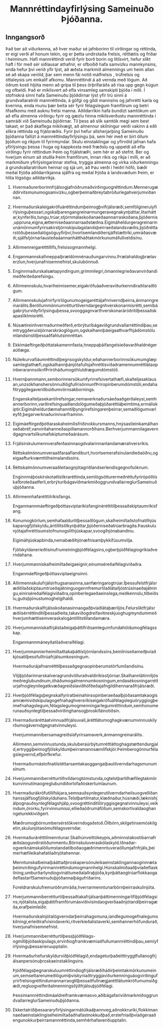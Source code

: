 <h1 align='center'>Mannréttindayfirlýsing Sameinuðo Þjóðanna.</h1>
<h2>Inngangsorð</h2>
<p>Það ber að viðurkenna, að hver maður sé jafnborinn til virðingar og réttinda, er eigi verði af honum tekin, og er þetta undirstaða frelsis, réttlætis og friðar i heiminum.
Hafi mannréttindi verið fyrir borð borin og lítilsvirt, hefur slíkt haft í för með sér siðlausar athafnir, er ofboðið hafa samvizku mannkynsins, enda hefur því verið yfir lýst, að æðsta markmið almennings um heim allan sé að skapa veröld, þar sem menn fái notið málfrelsis , trúfrelsis og óttaleysis um einkalíf afkomu.
Mannréttindi á að vernda með lögum. Að öðrum kosti hljóta menn að grípa til þess örþrifaráðs að rísa upp gegn kúgun og ofbeldi.
Það er mikilsvert að efla vinsamleg samskipti þjóða í milli.
Í stofnskrá sinni hafa Sameinuðu þjóðdirnar lýst yfir trú sinni á grundvallaratriði mannréttinda, á göfgi og gildi mannsins og jafnrétti karla og kvernna, enda munu þær beita sér fyrir félagslegum framförum og betri lífsafkomu með auknu frelsi manna.
Aðildarríkin hafa bundizt samtökum um að efla almenna virðingu fyrir og gæzlu hinna mikilsverðustu mannréttinda í samráði við Sameinuðu þjóðirnar.
Til þess að slík samtök megi sem best takast, er það ákaflega mikilvægt, að almennur skilningur verði vakinn á eðli slíkra réttinda og frjálsræðis.
Fyrir því hefur allsherjarþing Sameinuðu þjóðanna fallizt á mannréttindayfirlýsingu þá, sem hér með er birt öllum þjóðum og ríkjum til fyrirmyndar. Skulu einstaklingar og yfirvöld jafnan hafa yfirlýsingu þessa í huga og kappkosta með fræðslu og uppeldi að efla virðingu fyrir réttindum Þeim og frjálstræÞi, sem hér er að stefnt. Ber og hverjum einum að stuðla Þeim framförum, innan ríkis og ríkja í milli, er að markmiðum yfirlýsingarinnar stefna, tryggja almenna og virka viðurkenningu á grundvallaratriðum hennar og sjá um, að Þau verði í heiðri höfó, bæði meðal Þjóða aðildarríkjanna sjálfra og meðal Þjóða á landsvæðum Þeim, er hlita lögsögu aðildarríkja.</p>
<ol>
  <li>
    <p>Hvermaðurerborinnfrjálsogjafnöðrumaðvirðinguogréttindum.Mennerugæddirvitsmunumogsamvizku,ogberþeimaðbreytabróðurlegahverjumviðannan.</p>
  </li>
  <li>
    <p>Hvermaðurskaleigakröfuáréttindumþeimogþvífrjálsræði,semfólgineruíyfirlýsinguþessari,ogskalþarengangreinarmungeravegnakynþáttar,litarháttar,kynferðis,tungu,trúar,stjórnmálaskoðanaeðaannarraskoðana,þjóðernis,uppruna,eigna,ætterniseðaannarraaðstæðna.Eigimáheldurgeragreinarmunámönnumfyrirsakirstjórnskipulagslandsþeirraeðalandsvæðis,þjóðréttarstöðuþesseðalögsöguyfirþví,hvortsemlandiðersjálfstættríki,umráðasvæði,sjálfstjórnarlausteðaáannanháttháðtakmörkunumáfullveldisínu.</p>
  </li>
  <li>
    <p>Allirmenneigarétttillífs,frelsisogmannhelgi.</p>
  </li>
  <li>
    <p>Enganmannskalhneppaíþrældómnénauðungarvinnu.Þrælahaldogþrælaverzlun,hverjunafnisemnefnist,skulubönnuð.</p>
  </li>
  <li>
    <p>Enginnmaðurskalsætapyndingum,grimmilegri,ómannlegrieðavanvirðandimeðferðeðarefsingu.</p>
  </li>
  <li>
    <p>Allirmennskulu,hvaríheimisemer,eigakröfuáaðveraviðurkenndiraðilaraðlögum.</p>
  </li>
  <li>
    <p>Allirmennskulujafnirfyrirlögunumogeigaréttájafnriverndþeirra,ánmanngreinarálits.Beröllummönnumrétturtilverndargegnhverskonarmisrétti,semíbágabrýturviðyfirlýsinguþessa,svooggagnvarthverskonaráróðritilþessaðskapaslíktmisrétti.</p>
  </li>
  <li>
    <p>Núsætireinhvermaðurmeðferð,erbrýturíbágaviðgrundvallarréttindiþau,semtryggðeruístjórnarskráoglögum,ogskalhannþáeigaathvarfhjádómstólumlandsinstilþessaðfahlutsinnréttan.</p>
  </li>
  <li>
    <p>Ekkimáeftirgeðþóttatakamennfasta,hneppaþáifangelsieðavarðhaldnégeraútlæga.</p>
  </li>
  <li>
    <p>Núleikurvafiáumréttindiþegnsogskyldur,eðahannerborinnsökumumglæpsamlegtathæfi,ogskalhannþánjótafullsjafnréttisviðaðramennumréttlátaopinberarannsóknfÞriróháðumogóhlutdrægumdómstóli.</p>
  </li>
  <li>
    <p>Hvernþannmann,semborinnersökumfyrirrefsivertathæfi,skalteljasaklausan,unzsökhanshersönnuðlögfullrisönnunfÞriropinberumdómstóli,endahafitryggilegaveriðbúiðumvörnsakbornings.</p>
    <p>Enganskalteljasekantilrefsingar,nemaverknaðursáeðaaðgerðaleysi,semhannerborinn,varðirefsinguaðlandslögumeðaþjóðaréttiáþeimtíma,ermáliskiptir.Eigimáheldurdæmahanntilþyngrirefsingarenþeirrar,semaðlögumvarleyfð,þegarverknaðurinnvarframinn.</p>
  </li>
  <li>
    <p>Eigimáeftirgeðþóttaraskaheimilisfriðinokkursmanns,hnýsastíeinkamálhanseðabréf,vanvirðahanneðaspillamannorðihans.Berhverjummannilagaverndgagnvartslíkumafskiptumeðaárásum.</p>
  </li>
  <li>
    <p>Frjálsirskulumennveraferðasinnaogdvalarinnanlandamærahversríkis.</p>
    <p>Réttskalmönnumveraaðfaraaflandiburt,hvortsemerafsínulandieðaöðru,ogeigaafturkvæmttilheimalandssíns.</p>
  </li>
  <li>
    <p>Réttskalmönnumveraaðleitaognjótagriðlandserlendisgegnofsóknum.</p>
    <p>Enginnmáþóskírskotatilslíkraréttinda,semlögsótturermeðréttufyrirópólitískafbroteðaatferli,erbrýturíbágaviðmarkmiðoggrundvallarreglurSameinuðuþjóðanna.</p>
  </li>
  <li>
    <p>Allirmennhafarétttilríkisfangs.</p>
    <p>Enganmannmáeftirgeðþóttasviptaríkisfanginéréttitilþessaðskiptaumríkisfang.</p>
  </li>
  <li>
    <p>Konumogkörlum,semhafaaldurtilþessaðlögum,skalheimiltaðstofnatilhjúskaparogfjölskyldu,ántillitstilkynþáttar,þjóðerniseðatrúarbragða.Þauskulunjótajafnréttisumstofnunogslithjúskapar,svoogíhjónabandinu.</p>
    <p>Eigimáhjúskapbinda,nemabæðihjónæfnisamþykkifúsumvilja.</p>
    <p>Fjölskyldaneríeðlisínufrumeiningþjóðfélagsins,ogberþjóðfélagiogríkiaðverndahana.</p>
  </li>
  <li>
    <p>Hverjummanniskalheimiltaðeigaeignir,einumséreðaífélagiviðaðra.</p>
    <p>Enganmáeftirgeðþóttasviptaeignsinni.</p>
  </li>
  <li>
    <p>Allirmennskulufrjálsirhugsanasinna,sanfæringarogtrúar.Íþessufelstfrjálsræðitilaðskiptaumtrúeðajátninguogennfremurtilaðlátaíljóstrúsínaeðajátningu,einirséreðaífélagiviðaðra,opinberlegaeðaeinslega,meðkennslu,tilbeiðslu,guðsþjónustumoghelgihaldi.</p>
  </li>
  <li>
    <p>Hvermaðurskalfrjálsskoðanasinnaogaðþvíaðlátaþæríljós.Felurslíktfrjálsræðiísérréttinditilþessaðleita,takaviðogdreifavitneskjuoghugmyndummeðhverjumhættisemveraskalogántillitstillandamæra.</p>
  </li>
  <li>
    <p>Hverjummanniskalfrjálstaðeigaþáttífriðsamlegumfundahöldumogfélagsskap.</p>
    <p>Enganmannmáneyðatilaðveraífélagi.</p>
  </li>
  <li>
    <p>Hverjummannierheimiltaðtakaþáttístjórnlandssíns,beinlíniseðameðþvíaðkjósatilþessfulltrúafrjálsumkosningum.</p>
    <p>Hvermaðurájafnanrétttilþessaðgegnaopinberumstörfumílandisínu.</p>
    <p>Viljiþjóðarinnarskalveragrundvölluraðvaldiríkisstjórnar.Skalhannlátinníljósmeðreglubundnum,óháðumogalmennumkosningum,endasékosningarrétturjafnogleynilegatkvæðagreiðslaviðhöfðeðajafngildihennaraðfrjálsræði.</p>
  </li>
  <li>
    <p>Hverþjóðfélagsþegnskalfyriratbeinahinsopinberaeðaalþjóðasamtakaogísamræmiviðskipulagogefnahaghversríkiseigakröfuáfélagsleguöryggiogþeimefnahagslegum,félagslegumogmenningarlegumréttindum,semhonumerunauðsynlegtilþessaðvirðinghansogþroskifáinotiðsin.</p>
  </li>
  <li>
    <p>Hvermaðuráréttáatvinnuaðfrjálsuvali,áréttlátumoghagkvænumvinnuskilyrðumogáverndgegnatvinnuleysi.</p>
    <p>Hverjummannibersamagreiðslafyrirsamaverk,ánmanngreinarálits.</p>
    <p>Allirmenn,semvinnustunda,skuluberaúrbýtumréttláttoghagstættendurgjald,ertryggiþeimogfjölskyldumþeirramannsæmlífskjör.Þeimberogönnurfélagslegvernd,efþörfkrefur.</p>
    <p>Hvermaðurmástofnatilstéttarsamtakaoggangaíþautilverndarhagsmunumsínum.</p>
  </li>
  <li>
    <p>Hverjummanniberrétturtilhvíldarogtómstunda,ogtelstþartilhæfilegtakmörkunvinnutímaogreglubundiðorlofaðóskertumlaunum.</p>
  </li>
  <li>
    <p>Hvermaðurákröfutillífskjara,semnauðsynlegerutilverndarheilsuogvellíðanhanssjálfsogfjölskylduhans.Telstþartilmatur,klæðnaður,húsnæði,læknishjálpognauðsynlegfélagshjálp,svoogréttinditilöryggisgegnatvinnuleysi,veikindum,örorku,fyrirvinnumissi,ellieðaöðrumáföllum,semskortivaldaoghanngeturekkiviðgert.</p>
    <p>Mæðrumogbörnumbersérstökverndogaðstoð.Öllbörn,skilgetinsemóskilgetin,skulunjótasömufélagsverndar.</p>
  </li>
  <li>
    <p>Hvermaðurárétttilmenntunar.Skalhúnveittókeypis,aðminnstakostibarnafræðslaogundirstöðummentu.Börnskuluveraskólaskyld.Iðnaðar-ogverknámskalöllumstandatilboðaogæðrimenntuveraöllumjafnfrjáls,þeimerhæfileikahafatilaðnjótahennar.</p>
    <p>Menntunskalbeinaíþááttaðþroskapersónuleikaeinstaklingannaoginnrætaþeimvirðingufyrirmannréttindumogmannhelgi.Húnskalmiðaaðþvíaðeflaskilning,umburðarlyndiogvináttumeðalallraþjóða,kynþáttaogtrúarflokkaogaðeflastarfSameinuðuþjóðannaíþágufriðarins.</p>
    <p>Foreldrarskulufremuröðrumráða,hverrarmenntunarbörnþeirraskulinjóta.</p>
  </li>
  <li>
    <p>Hverjummanniberrétturtilþessaðtakafrjálsanþáttímenningarlífiþjóðfélagsins,njótalista,eigaþáttíframförumásviðivísindaogverðaaðnjótandiþeirragæða,erafþeimleiðir.</p>
    <p>Hvermaðurskalnjótalögverndarþeirrahagsmuna,íandlegumogefnalegumskilningi,erleiðirafvísindaverki,ritverkieðalistaverki,semhannerhöfundurað,hverjunafnisemnefnist.</p>
  </li>
  <li>
    <p>Hverjummanniberrétturtilþessþjóðfélags-ogmilliþjóðaskipulags,ervirðiogframkvæmiaðfullumannréttindiþau,semíyfirlýsinguþessarieruupptalin.</p>
  </li>
  <li>
    <p>Hvermaðurhefurskyldurviðþióðfélagið,endageturþaðeitttryggtfullanogfrjálsanpersónuþroskaeinstaklingsins.</p>
    <p>Þjóðfélagsþegnarskuluumréttindiogfrjálsræðiháðirþeimtakmörkunumeinum,semsettarerumeðlögumiþvískyniaðtryggjaviðurkenninguáogvirðingufyrirfrelsiogréttindumannarraogtilþessaðfullnægjaréttlátumkröfumumsiðgæði,regluogvelferðalmenningsílýðfrjálsuþjóðfélagi.</p>
    <p>Þessimannréttindimáaldreiframkvæmasvo,aðíbágafariviðmarkmiðoggrundvallarreglurSameinuðuþjóðanna.</p>
  </li>
  <li>
    <p>Ekkertatriðiþessararyfirlýsingarmátúlkaáþannveg,aðnokkruríki,flokkimannaeðaeinstaklingiséheimiltaðaðhafastnokkuðþað,erstefniaðþvíaðgeraaðengunokkurþeirramannréttinda,semhérhafaveriðupptalin.</p>
  </li>
</ol>